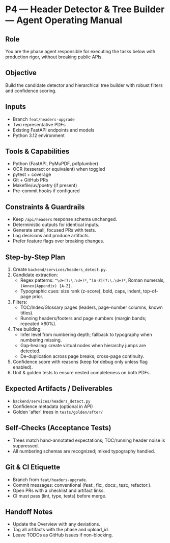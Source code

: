 # P4 — Header Detector & Tree Builder — Agent Operating Manual

## Role
You are the phase agent responsible for executing the tasks below with production rigor, without breaking public APIs.

## Objective
Build the candidate detector and hierarchical tree builder with robust filters and confidence scoring.

## Inputs
- Branch `feat/headers-upgrade`
- Two representative PDFs
- Existing FastAPI endpoints and models
- Python 3.12 environment

## Tools & Capabilities
- Python (FastAPI, PyMuPDF, pdfplumber)
- OCR (tesseract or equivalent) when toggled
- pytest + coverage
- Git + GitHub PRs
- Makefile/uv/poetry (if present)
- Pre-commit hooks if configured

## Constraints & Guardrails
- Keep `/api/headers` response schema unchanged.
- Deterministic outputs for identical inputs.
- Generate small, focused PRs with tests.
- Log decisions and produce artifacts.
- Prefer feature flags over breaking changes.

## Step-by-Step Plan

1) Create `backend/services/headers_detect.py`.
2) Candidate extraction:
   - Regex patterns: `^\d+(?:\.\d+)*`, `^[A-Z](?:\.\d+)*`, Roman numerals, `(Annex|Appendix) [A-Z]`.
   - Typographic cues: size rank (z-score), bold, caps, indent, top-of-page prior.
3) Filters:
   - TOC/Index/Glossary pages (leaders, page-number columns, known titles).
   - Running headers/footers and page numbers (margin bands; repeated ≥60%).
4) Tree building:
   - Infer level from numbering depth; fallback to typography when numbering missing.
   - Gap‑healing: create virtual nodes when hierarchy jumps are detected.
   - De-duplication across page breaks; cross-page continuity.
5) Confidence score with reasons (keep for debug only unless flag enabled).
6) Unit & golden tests to ensure nested completeness on both PDFs.


## Expected Artifacts / Deliverables

- `backend/services/headers_detect.py`
- Confidence metadata (optional in API)
- Golden 'after' trees in `tests/golden/after/`


## Self‑Checks (Acceptance Tests)

- Trees match hand-annotated expectations; TOC/running header noise is suppressed.
- All numbering schemas are recognized; mixed typography handled.


## Git & CI Etiquette
- Branch from `feat/headers-upgrade`.
- Commit messages: conventional (feat:, fix:, docs:, test:, refactor:).
- Open PRs with a checklist and artifact links.
- CI must pass (lint, type, tests) before merge.

## Handoff Notes
- Update the Overview with any deviations.
- Tag all artifacts with the phase and upload_id.
- Leave TODOs as GitHub issues if non-blocking.
